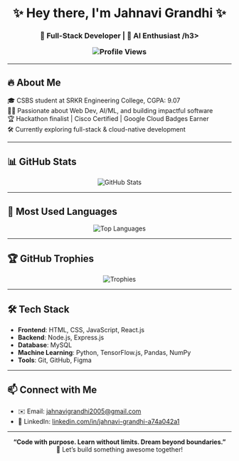 <h1 align="center">✨ Hey there, I'm Jahnavi Grandhi ✨</h1>
<h3 align="center">🚀 Full-Stack Developer | 🤖 AI Enthusiast /h3>

<p align="center">
  <img src="https://komarev.com/ghpvc/?username=jahnavi-j9&label=Profile%20views&color=0e75b6&style=flat" alt="Profile Views" />
</p>

---

## 🔥 About Me

🎓 CSBS student at SRKR Engineering College, CGPA: 9.07  
👩‍💻 Passionate about Web Dev, AI/ML, and building impactful software  
🏆 Hackathon finalist | Cisco Certified | Google Cloud Badges Earner  
🛠 Currently exploring full-stack & cloud-native development

---

## 📊 GitHub Stats

<p align="center">
  <img src="https://github-readme-stats.vercel.app/api?username=jahnavi-j9&show_icons=true&theme=tokyonight" alt="GitHub Stats" />
</p>

---

## 📌 Most Used Languages

<p align="center">
  <img src="https://github-readme-stats.vercel.app/api/top-langs/?username=jahnavi-j9&layout=compact&theme=tokyonight" alt="Top Languages" />
</p>

---

## 🏆 GitHub Trophies

<p align="center">
  <img src="https://github-profile-trophy.vercel.app/?username=jahnavi-j9&theme=tokyonight&row=2&column=3" alt="Trophies" />
</p>

---



## 🛠️ Tech Stack

- **Frontend**: HTML, CSS, JavaScript, React.js  
- **Backend**: Node.js, Express.js  
- **Database**: MySQL  
- **Machine Learning**: Python, TensorFlow.js, Pandas, NumPy  
- **Tools**: Git, GitHub, Figma

---



## 📫 Connect with Me

- ✉️ Email: [jahnavigrandhi2005@gmail.com](mailto:jahnavigrandhi2005@gmail.com)  
- 💼 LinkedIn: [linkedin.com/in/jahnavi-grandhi-a74a042a1](https://linkedin.com/in/jahnavi-grandhi-a74a042a1)   

---

<p align="center">
  <b>“Code with purpose. Learn without limits. Dream beyond boundaries.”</b><br>
  🔁 Let’s build something awesome together!
</p>
